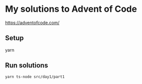 # My solutions to Advent of Code
https://adventofcode.com/

## Setup

yarn

## Run solutions

```sh
yarn ts-node src/day1/part1
```
